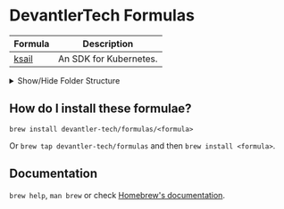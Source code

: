 # DevantlerTech Formulas

| Formula | Description |
| ------- | ----------- |
| [ksail](https://github.com/devantler-tech/ksail)   | An SDK for Kubernetes. |

<details>
  <summary>Show/Hide Folder Structure</summary>

<!-- readme-tree start -->
```
.
├── .github
│   └── workflows
└── Formula

4 directories
```
<!-- readme-tree end -->

</details>

## How do I install these formulae?

`brew install devantler-tech/formulas/<formula>`

Or `brew tap devantler-tech/formulas` and then `brew install <formula>`.

## Documentation

`brew help`, `man brew` or check [Homebrew's documentation](https://docs.brew.sh).
